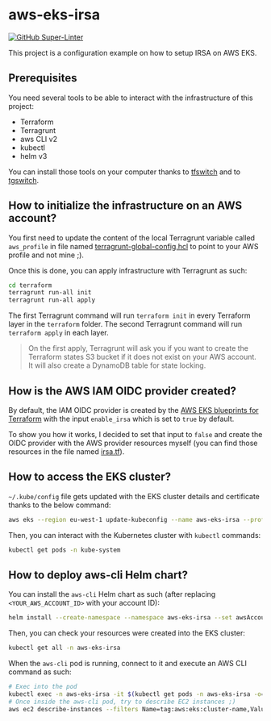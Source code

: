 # aws-eks-irsa

[![GitHub Super-Linter](https://github.com/seifrajhi/aws-eks-irsa/actions/workflows/linter.yml/badge.svg)](https://github.com/marketplace/actions/super-linter)

This project is a configuration example on how to setup IRSA on AWS EKS.

## Prerequisites

You need several tools to be able to interact with the infrastructure of this project:
- Terraform
- Terragrunt
- aws CLI v2
- kubectl
- helm v3

You can install those tools on your computer thanks to [tfswitch](https://github.com/warrensbox/terraform-switcher) and
to [tgswitch](https://github.com/warrensbox/tgswitch).

## How to initialize the infrastructure on an AWS account?

You first need to update the content of the local Terragrunt variable called `aws_profile` in file named
[terragrunt-global-config.hcl](terraform/terragrunt-global-config.hcl) to point to your AWS profile and not mine ;).

Once this is done, you can apply infrastructure with Terragrunt as such:
```bash
cd terraform
terragrunt run-all init
terragrunt run-all apply
```
The first Terragrunt command will run `terraform init` in every Terraform layer in the `terraform` folder. The second
Terragrunt command will run `terraform apply` in each layer.

> On the first apply, Terragrunt will ask you if you want to create the Terraform states S3 bucket if it does not exist
on your AWS account. It will also create a DynamoDB table for state locking.

## How is the AWS IAM OIDC provider created?

By default, the IAM OIDC provider is created by the
[AWS EKS blueprints for Terraform](https://github.com/aws-ia/terraform-aws-eks-blueprints/)
with the input `enable_irsa` which is set to `true` by default.

To show you how it works, I decided to set that input to `false` and create the OIDC provider with the AWS
provider resources myself (you can find those resources in the file named [irsa.tf](terraform/terraform_eks/irsa.tf)).

## How to access the EKS cluster?

`~/.kube/config` file gets updated with the EKS cluster details and certificate thanks to the below command:

```bash
aws eks --region eu-west-1 update-kubeconfig --name aws-eks-irsa --profile <YOUR_AWS_PROFILE>
```

Then, you can interact with the Kubernetes cluster with `kubectl` commands:
```bash
kubectl get pods -n kube-system
```

## How to deploy aws-cli Helm chart?

You can install the `aws-cli` Helm chart as such (after replacing `<YOUR_AWS_ACCOUNT_ID>` with your account ID):
```bash
helm install --create-namespace --namespace aws-eks-irsa --set awsAccountId=<YOUR_AWS_ACCOUNT_ID> aws-cli helm/aws-cli
```

Then, you can check your resources were created into the EKS cluster:
```bash
kubectl get all -n aws-eks-irsa
```

When the `aws-cli` pod is running, connect to it and execute an AWS CLI command as such:
```bash
# Exec into the pod
kubectl exec -n aws-eks-irsa -it $(kubectl get pods -n aws-eks-irsa -o=name) -- bash
# Once inside the aws-cli pod, try to describe EC2 instances ;)
aws ec2 describe-instances --filters Name=tag:aws:eks:cluster-name,Values=aws-eks-irsa
```
